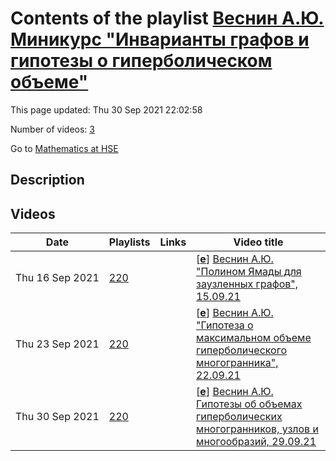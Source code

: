 # Contents of the playlist [Веснин А.Ю. Миникурс "Инварианты графов и гипотезы о гиперболическом объеме"](https://www.youtube.com/playlist?list=PLq3E5oubNNoCKPXZgIFZroIsJEZTi7wu0)

This page updated: Thu 30 Sep 2021 22:02:58

Number of videos: [3](#videos)

Go to [Mathematics at HSE](../README.md)

## Description



## Videos

|Date|Playlists|Links|Video title|
|---|---|---|---|
| Thu&nbsp;16&nbsp;Sep&nbsp;2021 | [220](../playlists/220 "Веснин А.Ю. Миникурс &#34;Инварианты графов и гипотезы о гиперболическом объеме&#34;") |  | [[**e**](https://studio.youtube.com/video/ksBG2iDDESY/edit "Edit")] [Веснин А.Ю. &#34;Полином Ямады для заузленных графов&#34;, 15.09.21](https://www.youtube.com/watch?v=ksBG2iDDESY&list=PLq3E5oubNNoCKPXZgIFZroIsJEZTi7wu0 "Курс из 3х лекций «Инварианты графов и гипотезы о гиперболическом объеме», лекция 1") |
| Thu&nbsp;23&nbsp;Sep&nbsp;2021 | [220](../playlists/220 "Веснин А.Ю. Миникурс &#34;Инварианты графов и гипотезы о гиперболическом объеме&#34;") |  | [[**e**](https://studio.youtube.com/video/4Lkt-H5-xk8/edit "Edit")] [Веснин А.Ю. &#34;Гипотеза о максимальном объеме гиперболического многогранника&#34;, 22.09.21](https://www.youtube.com/watch?v=4Lkt-H5-xk8&list=PLq3E5oubNNoCKPXZgIFZroIsJEZTi7wu0 "Курс из 3х лекций «Инварианты графов и гипотезы о гиперболическом объеме», лекция 2") |
| Thu&nbsp;30&nbsp;Sep&nbsp;2021 | [220](../playlists/220 "Веснин А.Ю. Миникурс &#34;Инварианты графов и гипотезы о гиперболическом объеме&#34;") |  | [[**e**](https://studio.youtube.com/video/OhWlk5AdPKU/edit "Edit")] [Веснин А.Ю. Гипотезы об объемах гиперболических многогранников, узлов и многообразий, 29.09.21](https://www.youtube.com/watch?v=OhWlk5AdPKU&list=PLq3E5oubNNoCKPXZgIFZroIsJEZTi7wu0 "3-я лекция миникурса Андрея Веснина &#34;Инварианты графов и гипотезы о гиперболическом объеме&#34;. Тема: Полином Йокоты для заузленных графов. Допустимые раскраски ребер тетраэдра и 6j-символ. Гипотезы о гиперболическом объеме") |
